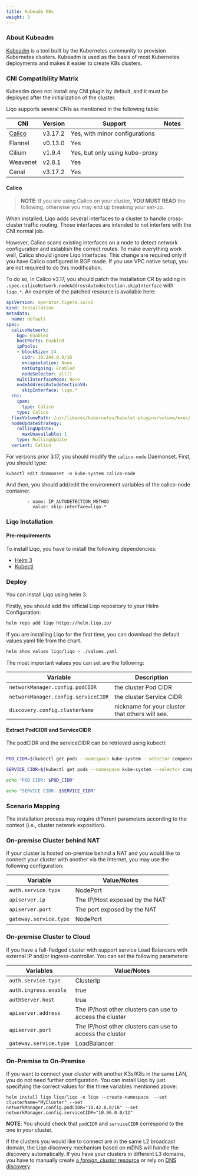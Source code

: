 ```yaml
---
title: Kubeadm K8s
weight: 3
---
```


### About Kubeadm

[Kubeadm](https://kubernetes.io/docs/setup/production-environment/tools/kubeadm/create-cluster-kubeadm/) is a tool built by the Kubernetes community to provision Kubernetes clusters. Kubeadm is used as the basis of most Kubernetes deployments and makes it easier to create K8s clusters.

### CNI Compatibility Matrix

Kubeadm does not install any CNI plugin by default, and it must be deployed after the initialization of the cluster.

Liqo supports several CNIs as mentioned in the following table:

| CNI                    | Version                             | Support                                   | Notes                       |
| ---------------------- | ------------------------------      | --------------------------------------    | --------------------------- |
| [Calico](#calico)      | v3.17.2                             |  Yes, with minor configurations                                      |                             |
| Flannel                | v0.13.0                             |  Yes                                      |                             |
| Cilium                 | v1.9.4                              |  Yes, but only using kube-proxy           |                             |
| Weavenet               | v2.8.1                              |  Yes                                      |                             |
| Canal                  | v3.17.2                             |  Yes                                      |                             |

#### Calico

>__NOTE__: If you are using Calico on your cluster, __YOU MUST READ__ the following, otherwise you may end up breaking your set-up.

When installed, Liqo adds several interfaces to a cluster to handle cross-cluster traffic routing. Those interfaces are intended to not interfere with the CNI normal job.

However, Calico scans existing interfaces on a node to detect network configuration and establish the correct routes. To make everything work well, Calico should ignore Liqo interfaces. This change are required only if you have Calico configured in BGP mode. If you use VPC native setup, you are not required to do this modification.

To do so, In Calico v3.17, you should patch the Installation CR by adding in `.spec.calicoNetwork.nodeAddressAutodectection.skipInterface` with `liqo.*`. An example of the patched resource is available here:

```yaml
apiVersion: operator.tigera.io/v1
kind: Installation
metadata:
  name: default
spec:
  calicoNetwork:
    bgp: Enabled
    hostPorts: Enabled
    ipPools:
    - blockSize: 24
      cidr: 10.244.0.0/16
      encapsulation: None
      natOutgoing: Enabled
      nodeSelector: all()
    multiInterfaceMode: None
    nodeAddressAutodetectionV4:
      skipInterface: liqo.*
  cni:
    ipam:
      type: Calico
    type: Calico
  flexVolumePath: /usr/libexec/kubernetes/kubelet-plugins/volume/exec/
  nodeUpdateStrategy:
    rollingUpdate:
      maxUnavailable: 1
    type: RollingUpdate
  variant: Calico
```

For versions prior 3.17, you should modify the `calico-node` Daemonset. First, you should type:

```
kubectl edit daemonset -n kube-system calico-node
```

And then, you should add/edit the environment variables of the calico-node container.

```
        - name: IP_AUTODETECTION_METHOD
          value: skip-interface=liqo.*
```


### Liqo Installation

#### Pre-requirements

To install Liqo, you have to install the following dependencies:

* [Helm 3](https://helm.sh/docs/intro/install/)
* [Kubectl](https://kubernetes.io/docs/tasks/tools/install-kubectl/)

### Deploy

You can install Liqo using helm 3.

Firstly, you should add the official Liqo repository to your Helm Configuration:

```bash
helm repo add liqo https://helm.liqo.io/
```

If you are installing Liqo for the first time, you can download the default values.yaml file from the chart.

```bash
helm show values liqo/liqo > ./values.yaml
```

The most important values you can set are the following:

| Variable               | Description                                 |
| ---------------------- | ------------------------------------------- |
| `networkManager.config.podCIDR`        | the cluster Pod CIDR                        |
| `networkManager.config.serviceCIDR`    | the cluster Service CIDR                    |
| `discovery.config.clusterName`         | nickname for your cluster that others will see. |

#### Extract PodCIDR and ServiceCIDR

The podCIDR and the serviceCIDR can be retrieved using kubectl:

```bash

POD_CIDR=$(kubectl get pods --namespace kube-system --selector component=kube-controller-manager --output jsonpath="{.items[*].spec.containers[*].command}" 2>/dev/null | grep -Po --max-count=1 "(?<=--cluster-cidr=)[0-9.\/]+")

SERVICE_CIDR=$(kubectl get pods --namespace kube-system --selector component=kube-controller-manager --output jsonpath="{.items[*].spec.containers[*].command}" 2>/dev/null | grep -Po --max-count=1 "(?<=--service-cluster-ip-range=)[0-9.\/]+")

echo "POD CIDR: $POD_CIDR"

echo "SERVICE CIDR: $SERVICE_CIDR"
```

### Scenario Mapping

The installation process may require different parameters according to the context (i.e., cluster network exposition).

### On-premise Cluster behind NAT

If your cluster is hosted on-premise behind a NAT and you would like to connect your cluster with another via the Internet, you may use the following configuration:

| Variable | Value/Notes |
| -------- | ----------- |
| `auth.service.type` | NodePort |
| `apiserver.ip` |  The IP/Host exposed by the NAT |
| `apiserver.port` | The port exposed by the NAT  |
| `gateway.service.type` | NodePort |

### On-premise Cluster to Cloud

If you have a full-fledged cluster with support service Load Balancers with external IP and/or ingress-controller. You can set the following parameters:

| Variables | Value/Notes |
| -------- | ----------- |
| `auth.service.type`  | ClusterIp |
| `auth.ingress.enable` | true  |
| `authServer.host`     | true  |
| `apiserver.address` |  The IP/host other clusters can use to access the cluster |
| `apiserver.port` |  The IP/host other clusters can use to access the cluster  |
| `gateway.service.type` | LoadBalancer |

### On-Premise to On-Premise

If you want to connect your cluster with another K3s/K8s in the same LAN, you do not need further configuration. You can install Liqo by just specifying the correct values for the three variables mentioned above:

```
helm install liqo liqo/liqo -n liqo --create-namespace  --set clusterName="MyCluster" --set networkManager.config.podCIDR="10.42.0.0/16" --set networkManager.config.serviceCIDR="10.96.0.0/12"
```

__NOTE__: You should check that `podCIDR` and `serviceCIDR` correspond to the one in your cluster.

If the clusters you would like to connect are in the same L2 broadcast domain, the Liqo discovery mechanism based on mDNS will handle the discovery automatically. If you have your clusters in different L3 domains, you have to manually create [a *foreign_cluster* resource](/user/post-install/discovery#manual-configuration) or rely on [DNS discovery](/user/post-install/discovery#).
